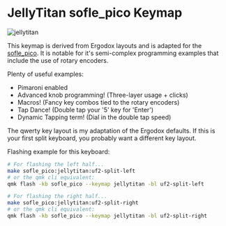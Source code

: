 # JellyTitan sofle_pico Keymap
![jellytitan](https://i.imgur.com/JqGPWCn.png)

This keymap is derived from Ergodox layouts and is adapted for the [sofle_pico](https://github.com/JellyTitan/sofle_pico). 
It is notable for it's semi-complex programming examples that include the use of rotary encoders.

Plenty of useful examples:
* Pimaroni enabled
* Advanced knob programming! (Three-layer usage + clicks)
* Macros! (Fancy key combos tied to the rotary encoders)
* Tap Dance! (Double tap your '5' key for 'Enter')
* Dynamic Tapping term! (Dial in the double tap speed)

The qwerty key layout is my adaptation of the Ergodox defaults. 
If this is your first split keyboard, you probably want a different key layout. 

Flashing example for this keyboard:

```bash
# For flashing the left half...
make sofle_pico:jellytitan:uf2-split-left
# or the qmk cli equivalent:
qmk flash -kb sofle_pico --keymap jellytitan -bl uf2-split-left

# For flashing the right half...
make sofle_pico:jellytitan:uf2-split-right
# or the qmk cli equivalent:
qmk flash -kb sofle_pico --keymap jellytitan -bl uf2-split-right
```
